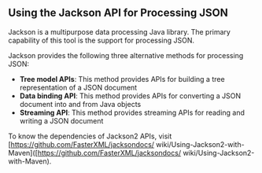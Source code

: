 ## Using the Jackson API for Processing JSON
Jackson is a multipurpose data processing Java library. The primary capability of this tool is the
support for processing JSON.

Jackson provides the following three alternative methods for processing JSON:
- **Tree model APIs**: This method provides APIs for building a tree representation of a JSON
document
- **Data binding API**: This method provides APIs for converting a JSON document into and from
Java objects
- **Streaming API**: This method provides streaming APIs for reading and writing a JSON
document

To know the dependencies of Jackson2 APIs, visit [https://github.com/FasterXML/jacksondocs/
wiki/Using-Jackson2-with-Maven]([https://github.com/FasterXML/jacksondocs/
wiki/Using-Jackson2-with-Maven).
